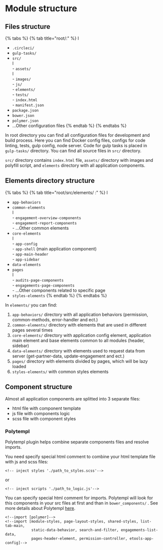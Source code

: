 # Module structure

## Files structure

{% tabs %}
{% tab title="root/:" %}
I  
- `.circleci/`   
- `gulp-tasks/`   
- `src/`   
        I  
        - `assets/`   
                I  
                - `images/`   
                - `js/`   
        - `elements/`   
        - `tests/`   
        - `index.html`   
        - `manifest.json`   
- `package.json`   
- `bower.json`   
- `polymer.json`   
- ...Other configuration files
{% endtab %}
{% endtabs %}

In root directory you can find all configuration files for development and build process. Here you can find Docker config files, configs for code linting, tests, gulp config, node server. Code for gulp tasks is placed in     `gulp-tasks/` directory. You can find all source files in `src/` directory.

`src/` directory contains `index.html` file, `assets/` directory with images and polyfill script, and `elements` directory with all application components.

## Elements directory structure

{% tabs %}
{% tab title="root/src/elements/ :" %}
I  
- `app-behaviors`   
- `common-elements`   
        I  
        -  `engagement-overview-components`   
        - `engagement-report-components`   
        - ...Other common elements  
- `core-elements`   
        I  
        - `app-config`   
        - `app-shell` \(main application component\)  
        - `app-main-header`   
        - `app-sidebar`   
- `data-elements`    
- `pages`   
        I  
        - `audits-page-components`   
        - `engagements-page-components`   
        - ...Other components related to specific page  
- `styles-elements` 
{% endtab %}
{% endtabs %}

In `elements/` you can find:

1. `app-behaviors/` directory with all application behaviors \(permission, common-methods, error-handler and ect.\)
2. `common-elements/` directory with elements that are used in different pages several times
3. `core-elements/` directory with application config element, application main element and base elements common to all modules \(header, sidebar\)
4. `data-elements/`  directory with elements used to request data from server \(get-partner-data, update-engagement and ect.\)
5. `pages/` directory with elements divided by pages, which will be lazy loaded
6. `styles-elements/` with common styles elements

## Component structure

Almost all application components are splitted into 3 separate files: 

* html file with component template
* js file with components logic
* scss file with component styles

### Polytempl

Polytempl plugin helps combine separate components files and resolve imports.

You need specify special html comment to combine your html template file with js and scss files:

```text
<!-- inject styles './path_to_styles.scss'-->
```

or 

```text
<!-- inject scripts './path_to_logic.js'-->
```

You can specify special html comment for imports. Polytempl will look for this components in your src files at first and than in `bower_components/` . See more details about Polytempl [here](https://www.npmjs.com/package/polytempl).

```text
<!--import [polymer]-->
<!--import [module-styles, page-layout-styles, shared-styles, list-tab-main,
            static-data-behavior, search-and-filter, engagements-list-data, 
            pages-header-element, permission-controller, etools-app-config]-->
```


